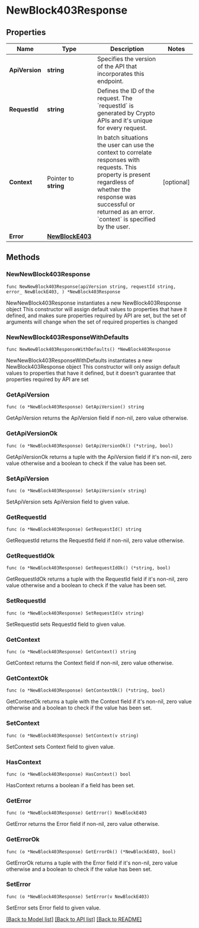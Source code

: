 # NewBlock403Response

## Properties

Name | Type | Description | Notes
------------ | ------------- | ------------- | -------------
**ApiVersion** | **string** | Specifies the version of the API that incorporates this endpoint. | 
**RequestId** | **string** | Defines the ID of the request. The &#x60;requestId&#x60; is generated by Crypto APIs and it&#39;s unique for every request. | 
**Context** | Pointer to **string** | In batch situations the user can use the context to correlate responses with requests. This property is present regardless of whether the response was successful or returned as an error. &#x60;context&#x60; is specified by the user. | [optional] 
**Error** | [**NewBlockE403**](NewBlockE403.md) |  | 

## Methods

### NewNewBlock403Response

`func NewNewBlock403Response(apiVersion string, requestId string, error_ NewBlockE403, ) *NewBlock403Response`

NewNewBlock403Response instantiates a new NewBlock403Response object
This constructor will assign default values to properties that have it defined,
and makes sure properties required by API are set, but the set of arguments
will change when the set of required properties is changed

### NewNewBlock403ResponseWithDefaults

`func NewNewBlock403ResponseWithDefaults() *NewBlock403Response`

NewNewBlock403ResponseWithDefaults instantiates a new NewBlock403Response object
This constructor will only assign default values to properties that have it defined,
but it doesn't guarantee that properties required by API are set

### GetApiVersion

`func (o *NewBlock403Response) GetApiVersion() string`

GetApiVersion returns the ApiVersion field if non-nil, zero value otherwise.

### GetApiVersionOk

`func (o *NewBlock403Response) GetApiVersionOk() (*string, bool)`

GetApiVersionOk returns a tuple with the ApiVersion field if it's non-nil, zero value otherwise
and a boolean to check if the value has been set.

### SetApiVersion

`func (o *NewBlock403Response) SetApiVersion(v string)`

SetApiVersion sets ApiVersion field to given value.


### GetRequestId

`func (o *NewBlock403Response) GetRequestId() string`

GetRequestId returns the RequestId field if non-nil, zero value otherwise.

### GetRequestIdOk

`func (o *NewBlock403Response) GetRequestIdOk() (*string, bool)`

GetRequestIdOk returns a tuple with the RequestId field if it's non-nil, zero value otherwise
and a boolean to check if the value has been set.

### SetRequestId

`func (o *NewBlock403Response) SetRequestId(v string)`

SetRequestId sets RequestId field to given value.


### GetContext

`func (o *NewBlock403Response) GetContext() string`

GetContext returns the Context field if non-nil, zero value otherwise.

### GetContextOk

`func (o *NewBlock403Response) GetContextOk() (*string, bool)`

GetContextOk returns a tuple with the Context field if it's non-nil, zero value otherwise
and a boolean to check if the value has been set.

### SetContext

`func (o *NewBlock403Response) SetContext(v string)`

SetContext sets Context field to given value.

### HasContext

`func (o *NewBlock403Response) HasContext() bool`

HasContext returns a boolean if a field has been set.

### GetError

`func (o *NewBlock403Response) GetError() NewBlockE403`

GetError returns the Error field if non-nil, zero value otherwise.

### GetErrorOk

`func (o *NewBlock403Response) GetErrorOk() (*NewBlockE403, bool)`

GetErrorOk returns a tuple with the Error field if it's non-nil, zero value otherwise
and a boolean to check if the value has been set.

### SetError

`func (o *NewBlock403Response) SetError(v NewBlockE403)`

SetError sets Error field to given value.



[[Back to Model list]](../README.md#documentation-for-models) [[Back to API list]](../README.md#documentation-for-api-endpoints) [[Back to README]](../README.md)


